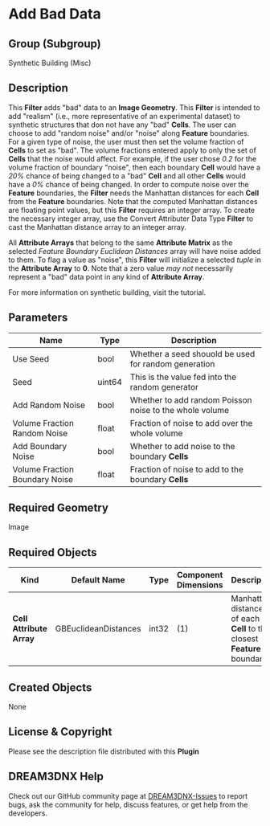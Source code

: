 # Add Bad Data

## Group (Subgroup)

Synthetic Building (Misc)

## Description

This **Filter** adds "bad" data to an **Image Geometry**.  This **Filter** is intended to add "realism" (i.e., more representative of an experimental dataset) to synthetic structures that don not have any "bad" **Cells**.  The user can choose to add "random noise" and/or "noise" along **Feature** boundaries. For a given type of noise, the user must then set the volume fraction of **Cells** to set as "bad".  The volume fractions entered apply to only the set of **Cells** that the noise would affect.  For example, if the user chose *0.2* for the volume fraction of boundary "noise", then each boundary **Cell** would have a *20%* chance of being changed to a "bad" **Cell** and all other **Cells** would have a *0%* chance of being changed. In order to compute noise over the **Feature** boundaries, the **Filter** needs the Manhattan distances for each **Cell** from the **Feature** boundaries. Note that the computed Manhattan distances are floating point values, but this **Filter** requires an integer array. To create the necessary integer array, use the Convert Attributer Data Type **Filter** to cast the Manhattan distance array to an integer array.

All **Attribute Arrays** that belong to the same **Attribute Matrix** as the selected *Feature Boundary Euclidean Distances* array will have noise added to them. To flag a value as "noise", this **Filter** will initialize a selected *tuple* in the **Attribute Array** to **0**. Note that a zero value *may not* necessarily represent a "bad" data point in any kind of **Attribute Array**.

For more information on synthetic building, visit the tutorial.

## Parameters

| Name | Type | Description |
|------|------| ----------- |
| Use Seed | bool | Whether a seed shouold be used for random generation |
| Seed | uint64 | This is the value fed into the random generator |
| Add Random Noise | bool | Whether to add random Poisson noise to the whole volume |
| Volume Fraction Random Noise | float | Fraction of noise to add over the whole volume |
| Add Boundary Noise | bool | Whether to add noise to the boundary **Cells** |
| Volume Fraction Boundary Noise | float | Fraction of noise to add to the boundary **Cells** |

## Required Geometry

Image

## Required Objects

| Kind | Default Name | Type | Component Dimensions | Description |
|------|--------------|------|----------------------|-------------|
| **Cell Attribute Array** | GBEuclideanDistances | int32 | (1) | Manhattan distances of each **Cell** to the closest **Feature** boundary |

## Created Objects

None

## License & Copyright

Please see the description file distributed with this **Plugin**

## DREAM3DNX Help

Check out our GitHub community page at [DREAM3DNX-Issues](https://github.com/BlueQuartzSoftware/DREAM3DNX-Issues) to report bugs, ask the community for help, discuss features, or get help from the developers.


